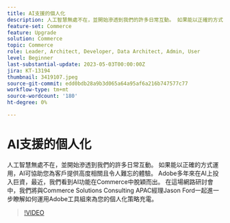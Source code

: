 ```yaml
---
title: AI支援的個人化
description: 人工智慧無處不在，並開始滲透到我們的許多日常互動。 如果能以正確的方式運用，AI可協助您為客戶提供高度相關且令人難忘的體驗。 Adobe多年來在AI上投入巨資，最近，我們看到AI功能在Commerce中脫穎而出。 在這場網路研討會中，我們將與Commerce Solutions Consulting APAC經理Jason Ford一起進一步瞭解如何運用Adobe工具組來為您的個人化策略充電。
feature-set: Commerce
feature: Upgrade
solution: Commerce
topic: Commerce
role: Leader, Architect, Developer, Data Architect, Admin, User
level: Beginner
last-substantial-update: 2023-05-03T00:00:00Z
jira: KT-13194
thumbnail: 3419107.jpeg
source-git-commit: edd0bdb28a9b3d065a64a95af6a216b747577c77
workflow-type: tm+mt
source-wordcount: '180'
ht-degree: 0%

---
```



# AI支援的個人化

人工智慧無處不在，並開始滲透到我們的許多日常互動。 如果能以正確的方式運用，AI可協助您為客戶提供高度相關且令人難忘的體驗。 Adobe多年來在AI上投入巨資，最近，我們看到AI功能在Commerce中脫穎而出。 在這場網路研討會中，我們將與Commerce Solutions Consulting APAC經理Jason Ford一起進一步瞭解如何運用Adobe工具組來為您的個人化策略充電。

>[!VIDEO](https://video.tv.adobe.com/v/3419107/?learn=on)

